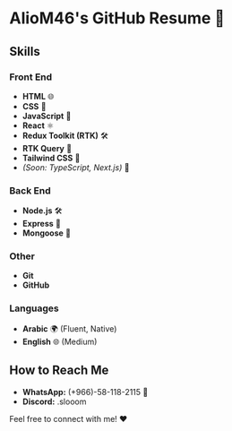 # AlioM46's GitHub Resume 🚀

## Skills

### Front End
- **HTML** 🌐
- **CSS** 🎨
- **JavaScript** 🚀
- **React** ⚛️
- **Redux Toolkit (RTK)** 🛠️
- **RTK Query** 🔄
- **Tailwind CSS** 🌈
- *(Soon: TypeScript, Next.js)* 🚧

### Back End
- **Node.js** 🛠️
- **Express** 🚀
- **Mongoose** 🍃


### Other
- **Git**
- **GitHub**

### Languages
- **Arabic** 🌍 (Fluent, Native)
- **English** 🌐 (Medium)


## How to Reach Me

- **WhatsApp:** (+966)-58-118-2115 📱
- **Discord:** .slooom 

Feel free to connect with me! ❤️
